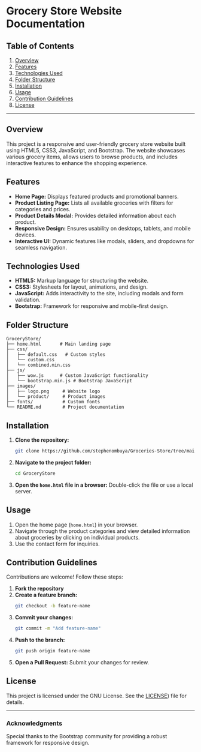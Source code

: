 # Grocery Store Website Documentation

## Table of Contents

1. [Overview](#overview)
2. [Features](#features)
3. [Technologies Used](#technologies-used)
4. [Folder Structure](#folder-structure)
5. [Installation](#installation)
6. [Usage](#usage)
7. [Contribution Guidelines](#contribution-guidelines)
8. [License](#license)

---

## Overview

This project is a responsive and user-friendly grocery store website built using HTML5, CSS3, JavaScript, and Bootstrap. The website showcases various grocery items, allows users to browse products, and includes interactive features to enhance the shopping experience.

## Features

- **Home Page:** Displays featured products and promotional banners.
- **Product Listing Page:** Lists all available groceries with filters for categories and prices.
- **Product Details Modal:** Provides detailed information about each product.
- **Responsive Design:** Ensures usability on desktops, tablets, and mobile devices.
- **Interactive UI:** Dynamic features like modals, sliders, and dropdowns for seamless navigation.

## Technologies Used

- **HTML5:** Markup language for structuring the website.
- **CSS3:** Stylesheets for layout, animations, and design.
- **JavaScript:** Adds interactivity to the site, including modals and form validation.
- **Bootstrap:** Framework for responsive and mobile-first design.

## Folder Structure

```
GroceryStore/
├── home.html       # Main landing page
├── css/
│   ├── default.css   # Custom styles
│   └── custom.css
│   └── combined.min.css
├── js/
│   ├── wow.js      # Custom JavaScript functionality
│   └── bootstrap.min.js # Bootstrap JavaScript
├── images/
│   ├── logo.png     # Website logo
│   └── product/     # Product images
├── fonts/           # Custom fonts
└── README.md        # Project documentation
```

## Installation

1. **Clone the repository:**

   ```bash
   git clone https://github.com/stephenombuya/Groceries-Store/tree/main
   ```

2. **Navigate to the project folder:**

   ```bash
   cd GroceryStore
   ```

3. **Open the ************`home.html`************ file in a browser:**
   Double-click the file or use a local server.

## Usage

1. Open the home page (`home.html`) in your browser.
2. Navigate through the product categories and view detailed information about groceries by clicking on individual products.
3. Use the contact form for inquiries.

## Contribution Guidelines

Contributions are welcome! Follow these steps:

1. **Fork the repository**
2. **Create a feature branch:**
   ```bash
   git checkout -b feature-name
   ```
3. **Commit your changes:**
   ```bash
   git commit -m "Add feature-name"
   ```
4. **Push to the branch:**
   ```bash
   git push origin feature-name
   ```
5. **Open a Pull Request:**
   Submit your changes for review.

## License

This project is licensed under the GNU License. See the [LICENSE](https://github.com/stephenombuya/Groceries-Store/blob/main/LICENSE)) file for details.

---

### Acknowledgments

Special thanks to the Bootstrap community for providing a robust framework for responsive design.

